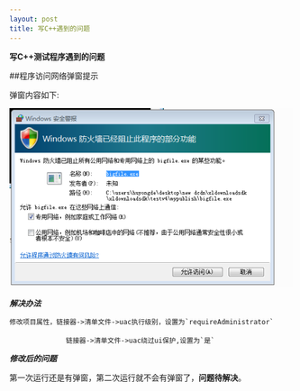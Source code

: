 ```yaml
---
layout: post
title: 写C++遇到的问题
---
```


**写C++测试程序遇到的问题**

##程序访问网络弹窗提示

弹窗内容如下:

![弹窗](/image/防火墙.png)

***解决办法***

    修改项目属性，链接器->清单文件->uac执行级别，设置为`requireAdministrator`

                  链接器->清单文件->uac绕过ui保护,设置为`是`

***修改后的问题***

第一次运行还是有弹窗，第二次运行就不会有弹窗了，**问题待解决**。

